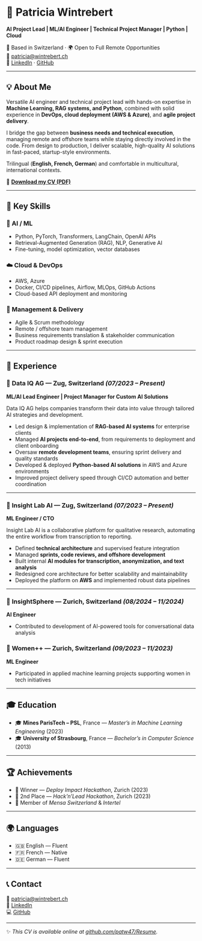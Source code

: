 # 👋 Patricia Wintrebert
**AI Project Lead | ML/AI Engineer | Technical Project Manager | Python | Cloud**

📍 Based in Switzerland · 🌍 Open to Full Remote Opportunities  
📧 patricia@wintrebert.ch  
🔗 [LinkedIn](https://linkedin.com/in/patriciawintrebert) · [GitHub](https://github.com/patw47)

---

## 💡 About Me
Versatile AI engineer and technical project lead with hands-on expertise in **Machine Learning, RAG systems, and Python**, combined with solid experience in **DevOps, cloud deployment (AWS & Azure)**, and **agile project delivery**.  

I bridge the gap between **business needs and technical execution**, managing remote and offshore teams while staying directly involved in the code. From design to production, I deliver scalable, high-quality AI solutions in fast-paced, startup-style environments.  

Trilingual (**English, French, German**) and comfortable in multicultural, international contexts.

📄 [**Download my CV (PDF)**](PatriciaWintrebert_Resume.pdf)

---

## 🚀 Key Skills
### 🧠 AI / ML
- Python, PyTorch, Transformers, LangChain, OpenAI APIs  
- Retrieval-Augmented Generation (RAG), NLP, Generative AI  
- Fine-tuning, model optimization, vector databases  

### ☁️ Cloud & DevOps
- AWS, Azure  
- Docker, CI/CD pipelines, Airflow, MLOps, GitHub Actions  
- Cloud-based API deployment and monitoring  

### 🧭 Management & Delivery
- Agile & Scrum methodology  
- Remote / offshore team management  
- Business requirements translation & stakeholder communication  
- Product roadmap design & sprint execution  

---

## 💼 Experience

### 🔹 **Data IQ AG** — Zug, Switzerland *(07/2023 – Present)*  
**ML/AI Lead Engineer | Project Manager for Custom AI Solutions**

Data IQ AG helps companies transform their data into value through tailored AI strategies and development.

- Led design & implementation of **RAG-based AI systems** for enterprise clients  
- Managed **AI projects end-to-end**, from requirements to deployment and client onboarding  
- Oversaw **remote development teams**, ensuring sprint delivery and quality standards  
- Developed & deployed **Python-based AI solutions** in AWS and Azure environments  
- Improved project delivery speed through CI/CD automation and better coordination  

---

### 🔹 **Insight Lab AI** — Zug, Switzerland *(07/2023 – Present)*  
**ML Engineer / CTO**

Insight Lab AI is a collaborative platform for qualitative research, automating the entire workflow from transcription to reporting.

- Defined **technical architecture** and supervised feature integration  
- Managed **sprints, code reviews, and offshore development**  
- Built internal **AI modules for transcription, anonymization, and text analysis**  
- Redesigned core architecture for better scalability and maintainability  
- Deployed the platform on **AWS** and implemented robust data pipelines  

---

### 🔹 **InsightSphere** — Zurich, Switzerland *(08/2024 – 11/2024)*  
**AI Engineer**  
- Contributed to development of AI-powered tools for conversational data analysis  

### 🔹 **Women++** — Zurich, Switzerland *(09/2023 – 11/2023)*  
**ML Engineer**  
- Participated in applied machine learning projects supporting women in tech initiatives  

---

## 🎓 Education
- 🎓 **Mines ParisTech – PSL**, France — *Master’s in Machine Learning Engineering* (2023)  
- 🎓 **University of Strasbourg**, France — *Bachelor’s in Computer Science* (2013)

---

## 🏆 Achievements
- 🥇 Winner — *Deploy Impact Hackathon*, Zurich (2023)  
- 🥈 2nd Place — *Hack’n’Lead Hackathon*, Zurich (2023)  
- 🧠 Member of *Mensa Switzerland* & *Intertel*  

---

## 🌍 Languages
- 🇬🇧 English — Fluent  
- 🇫🇷 French — Native  
- 🇩🇪 German — Fluent  

---

## 📞 Contact
📧 [patricia@wintrebert.ch](mailto:patricia@wintrebert.ch)  
🔗 [LinkedIn](https://linkedin.com/in/patriciawintrebert)  
💻 [GitHub](https://github.com/patw47)

---

✨ _This CV is available online at [github.com/patw47/Resume](https://github.com/patw47/Resume)._
